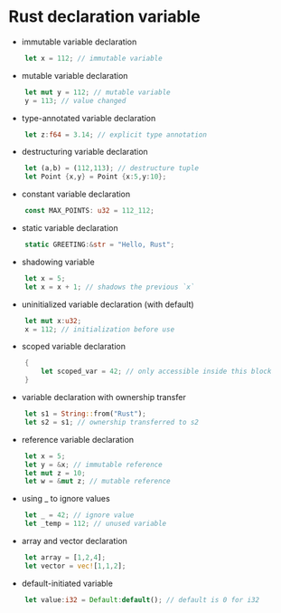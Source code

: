 # Rust declaration variable

- immutable variable declaration
```rs
    let x = 112; // immutable variable
```

- mutable variable declaration
```rs
    let mut y = 112; // mutable variable
    y = 113; // value changed
```

- type-annotated variable declaration
```rs
    let z:f64 = 3.14; // explicit type annotation
```

- destructuring variable declaration
```rs
    let (a,b) = (112,113); // destructure tuple
    let Point {x,y} = Point {x:5,y:10};
```

- constant variable declaration
```rs
    const MAX_POINTS: u32 = 112_112;
```

- static variable declaration
```rs
    static GREETING:&str = "Hello, Rust";
```

- shadowing variable
```rs
    let x = 5;
    let x = x + 1; // shadows the previous `x`
```

- uninitialized variable declaration (with default)
```rs
    let mut x:u32;
    x = 112; // initialization before use
```

- scoped variable declaration
```rs
    {
        let scoped_var = 42; // only accessible inside this block
    }
``` 

- variable declaration with ownership transfer
```rs
    let s1 = String::from("Rust");
    let s2 = s1; // ownership transferred to s2
```

- reference variable declaration
```rs
    let x = 5;
    let y = &x; // immutable reference
    let mut z = 10;
    let w = &mut z; // mutable reference
```

- using _ to ignore values
```rs
    let _ = 42; // ignore value
    let _temp = 112; // unused variable
```

- array and vector declaration
```rs 
    let array = [1,2,4];
    let vector = vec![1,1,2];
``` 

- default-initiated variable
```rs
    let value:i32 = Default:default(); // default is 0 for i32
```